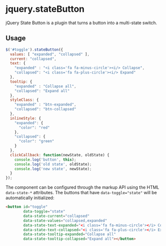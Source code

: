 # jquery.stateButton
jQuery State Button is a plugin that turns a button into a multi-state switch.


## Usage
```js
$('#toggle').stateButton({
  values: [ "expanded", "collapsed" ],
  current: "collapsed",
  text: {
    "expanded" : "<i class='fa fa-minus-circle'><i/> Collapse",
    "collapsed": "<i class='fa fa-plus-circle'><i/> Expand"
  },
  tooltip: {
    "expanded" : "Collapse all",
    "collapsed": "Expand all"
  },
  styleClass: {
    "expanded" : "btn-expanded",
    "collapsed": "btn-collapsed"
  },
  inlineStyle: {
    "expanded": {
      "color": "red"
    },
    "collapsed": {
      "color": "green"
    }
  },
  clickCallback: function(newState, oldState) {
    console.log('button', this);
    console.log('old state', oldState);
    console.log('new state', newState);
  }
});
```

The component can be configured through the markup API using the HTML `data-state-*` attributes. The buttons that have `data-toggle="state"` will be automatically initialized:
```html
<button id="toggle"
        data-toggle="state"
        data-state-current="collapsed"
        data-state-values="collapsed,expanded"
        data-state-text-expanded="<i class='fa fa-minus-circle'></i> Collapse"
        data-state-text-collapsed="<i class='fa fa-plus-circle'></i> Expand"
        data-state-tooltip-expanded="Collapse all"
        data-state-tooltip-collapsed="Expand all"></button>
```
